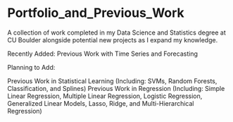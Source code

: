 # Portfolio_and_Previous_Work
A collection of work completed in my Data Science and Statistics degree at CU Boulder alongside potential new projects as I expand my knowledge.


Recently Added:
Previous Work with Time Series and Forecasting


Planning to Add: 

Previous Work in Statistical Learning (Including: SVMs, Random Forests, Classification, and Splines) 
Previous Work in Regression (Including: Simple Linear Regression, Multiple Linear Regression, Logistic Regression, Generalized Linear Models, Lasso, Ridge, and Multi-Hierarchical Regression)

